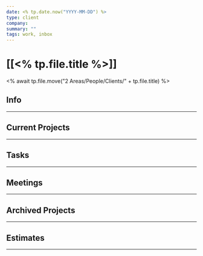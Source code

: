 ```yaml
---
date: <% tp.date.now("YYYY-MM-DD") %>
type: client
company: 
summary: ""
tags: work, inbox
---
```


# [[<% tp.file.title %>]]
<% await tp.file.move("2 Areas/People/Clients/" + tp.file.title) %>

## Info


---

## Current Projects


---

## Tasks


---

## Meetings


---

## Archived Projects


---

## Estimates


---